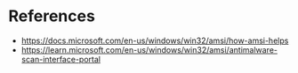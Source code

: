 # References
- https://docs.microsoft.com/en-us/windows/win32/amsi/how-amsi-helps
- https://learn.microsoft.com/en-us/windows/win32/amsi/antimalware-scan-interface-portal